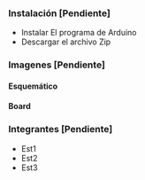 ### Instalación [Pendiente]
 - Instalar El programa de Arduino
 - Descargar el archivo Zip

### Imagenes [Pendiente]
#### Esquemático
#### Board

### Integrantes [Pendiente]
 - Est1
 - Est2
 - Est3
